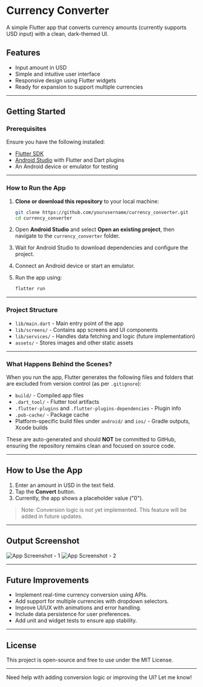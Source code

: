 # Currency Converter

A simple Flutter app that converts currency amounts (currently supports USD input) with a clean, dark-themed UI.

## Features

* Input amount in USD
* Simple and intuitive user interface
* Responsive design using Flutter widgets
* Ready for expansion to support multiple currencies

---

## Getting Started

### Prerequisites

Ensure you have the following installed:

* [Flutter SDK](https://flutter.dev/docs/get-started/install)
* [Android Studio](https://developer.android.com/studio) with Flutter and Dart plugins
* An Android device or emulator for testing

---

### How to Run the App

1. **Clone or download this repository** to your local machine:

   ```bash
   git clone https://github.com/yourusername/currency_converter.git
   cd currency_converter
   ```

2. Open **Android Studio** and select **Open an existing project**, then navigate to the `currency_converter` folder.

3. Wait for Android Studio to download dependencies and configure the project.

4. Connect an Android device or start an emulator.

5. Run the app using:

   ```bash
   flutter run
   ```

---

### Project Structure

* `lib/main.dart` - Main entry point of the app
* `lib/screens/` - Contains app screens and UI components
* `lib/services/` - Handles data fetching and logic (future implementation)
* `assets/` - Stores images and other static assets

---

### What Happens Behind the Scenes?

When you run the app, Flutter generates the following files and folders that are excluded from version control (as per `.gitignore`):

* `build/` - Compiled app files
* `.dart_tool/` - Flutter tool artifacts
* `.flutter-plugins` and `.flutter-plugins-dependencies` - Plugin info
* `.pub-cache/` - Package cache
* Platform-specific build files under `android/` and `ios/` - Gradle outputs, Xcode builds

These are auto-generated and should **NOT** be committed to GitHub, ensuring the repository remains clean and focused on source code.

---

## How to Use the App

1. Enter an amount in USD in the text field.
2. Tap the **Convert** button.
3. Currently, the app shows a placeholder value ("0").

> Note: Conversion logic is not yet implemented. This feature will be added in future updates.

---

## Output Screenshot

![App Screenshot - 1](Screenshots/Screenshot1.jpg)
![App Screenshot - 2](Screenshots/Screenshot2.jpg)

---

## Future Improvements

* Implement real-time currency conversion using APIs.
* Add support for multiple currencies with dropdown selectors.
* Improve UI/UX with animations and error handling.
* Include data persistence for user preferences.
* Add unit and widget tests to ensure app stability.

---

## License

This project is open-source and free to use under the MIT License.

---

Need help with adding conversion logic or improving the UI? Let me know!
